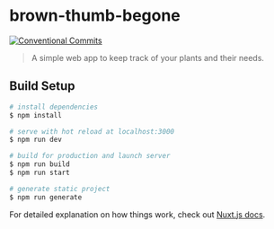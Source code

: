 # brown-thumb-begone

[![Conventional Commits](https://img.shields.io/badge/Conventional%20Commits-1.0.0-yellow.svg)](https://conventionalcommits.org)

> A simple web app to keep track of your plants and their needs.

## Build Setup

```bash
# install dependencies
$ npm install

# serve with hot reload at localhost:3000
$ npm run dev

# build for production and launch server
$ npm run build
$ npm run start

# generate static project
$ npm run generate
```

For detailed explanation on how things work, check out [Nuxt.js docs](https://nuxtjs.org).
